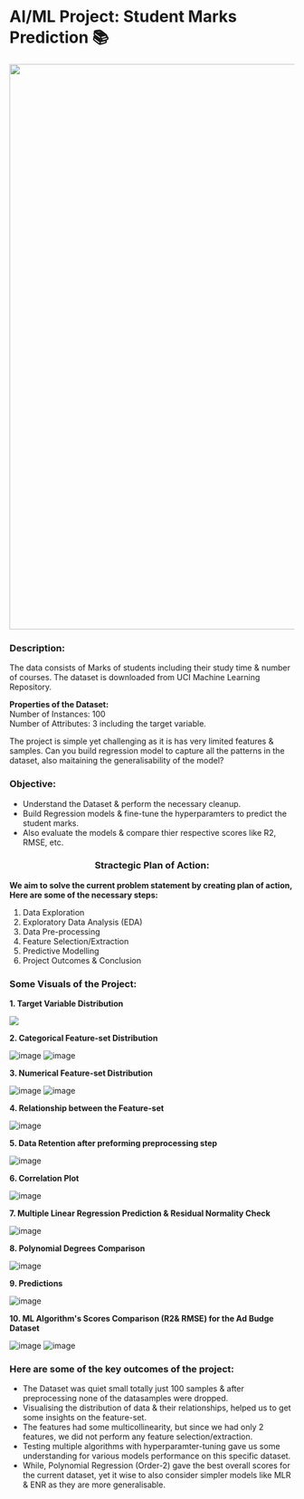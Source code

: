 # AI/ML Project: Student Marks Prediction 📚
<p align="center"><img src="https://user-images.githubusercontent.com/54996245/142776524-363e18eb-cee9-48ce-9880-de372488161e.jpg" style="width: 1000px;"/></p>

### Description:

The data consists of Marks of students including their study time & number of courses. The dataset is downloaded from UCI Machine Learning Repository.

**Properties of the Dataset:** \
Number of Instances: 100\
Number of Attributes: 3 including the target variable.

The project is simple yet challenging as it is has very limited features & samples. Can you build regression model to capture all the patterns in the dataset, also maitaining the generalisability of the model?

### Objective:
- Understand the Dataset & perform the necessary cleanup.
- Build Regression models & fine-tune the hyperparamters to predict the student marks.
- Also evaluate the models & compare thier respective scores like R2, RMSE, etc.

### <center> Stractegic Plan of Action:
  
**We aim to solve the current problem statement by creating plan of action, Here are some of the necessary steps:**
1. Data Exploration
2. Exploratory Data Analysis (EDA)
3. Data Pre-processing
4. Feature Selection/Extraction
5. Predictive Modelling
6. Project Outcomes & Conclusion

### Some Visuals of the Project:
**1. Target Variable Distribution**

<p align="left"><img src="https://user-images.githubusercontent.com/54996245/142776603-1f060bd7-7929-499a-99d6-415bedd211b4.png" /></p>

**2. Categorical Feature-set Distribution**
  
![image](https://user-images.githubusercontent.com/54996245/142776610-1466c50e-76be-4130-bd6f-f7ded8d6c036.png)
![image](https://user-images.githubusercontent.com/54996245/142776614-917c4679-b2ba-4bcd-88e5-c0924879450b.png)

**3. Numerical Feature-set Distribution**

![image](https://user-images.githubusercontent.com/54996245/142776650-9319526e-3a19-446d-a4be-4d1fdc090f19.png)
![image](https://user-images.githubusercontent.com/54996245/142776644-1ff37a2e-d4dd-4fd3-9e9b-62e43ba07084.png)


**4. Relationship between the Feature-set**

![image](https://user-images.githubusercontent.com/54996245/142728609-bb82d861-e295-4862-ae5b-0db33eb47c50.png)

**5. Data Retention after preforming preprocessing step**

![image](https://user-images.githubusercontent.com/54996245/142728619-19bf98bb-9e15-40c6-a8cb-b1a6093324e0.png)

**6. Correlation Plot**

![image](https://user-images.githubusercontent.com/54996245/142728629-2b4c04f5-cf2e-4beb-9649-645297ab809d.png)

**7. Multiple Linear Regression Prediction & Residual Normality Check**

![image](https://user-images.githubusercontent.com/54996245/142728650-8dbc0ac6-73d2-4c58-913e-fc6d0b930fcc.png)

**8. Polynomial Degrees Comparison**

![image](https://user-images.githubusercontent.com/54996245/142728667-d7dd89e5-378f-43f8-8c2e-f2eacad68934.png)

**9. Predictions**

![image](https://user-images.githubusercontent.com/54996245/142728697-ccf4d1f4-997b-42ba-af37-c3a6fdcc8d88.png)


**10. ML Algorithm's Scores Comparison (R2& RMSE) for the Ad Budge Dataset**

![image](https://user-images.githubusercontent.com/54996245/142728707-219e1a93-b5c2-4ff0-973f-488df92488dd.png)
![image](https://user-images.githubusercontent.com/54996245/142728711-60a1ea62-6427-472d-bc40-58e48b2847c4.png)


### Here are some of the key outcomes of the project:
- The Dataset was quiet small totally just 100 samples & after preprocessing none of the datasamples were dropped. 
- Visualising the distribution of data & their relationships, helped us to get some insights on the feature-set.
- The features had some multicollinearity, but since we had only 2 features, we did not perform any feature selection/extraction.
- Testing multiple algorithms with hyperparamter-tuning gave us some understanding for various models performance on this specific dataset.
- While, Polynomial Regression (Order-2) gave the best overall scores for the current dataset, yet it wise to also consider simpler models like MLR & ENR as they are more generalisable.
